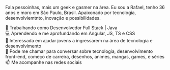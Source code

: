 <!--
**rafaelsoares1984/rafaelsoares1984** is a ✨ _special_ ✨ repository because its `README.md` (this file) appears on your GitHub profile.

Here are some ideas to get you started:

- 🔭 I’m currently working on ...
- 🌱 I’m currently learning ...
- 👯 I’m looking to collaborate on ...
- 🤔 I’m looking for help with ...
- 💬 Ask me about ...
- 📫 How to reach me: ...
- 😄 Pronouns: ...
- ⚡ Fun fact: ...
-->



Fala pessoinhas, mais um geek e gasmer na área.
Eu sou a Rafael, tenho 36 anos e moro em São Paulo, Brasil. Apaixonado por tecnologia, desenvolviemtnto, inovação e possibilidades.

🏢 Trabalhando como Desenvolvedor Full Stack | Java  
💻 Aprendendo e me aprofundando em Angular, JS, TS e CSS  
💁 Interessada em ajudar jovens a ingressarem na área de tecnologia e desenvolvimento  
💬 Pode me chamar para conversar sobre tecnologia, desenvolvimento front-end, começo de carreira, desenhos, animes, mangas, games, e séries  
📫 Me acompanhe nas redes sociais
